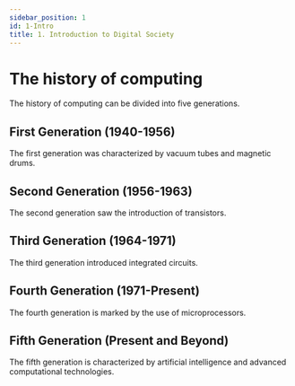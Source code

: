 ```yaml
---
sidebar_position: 1
id: 1-Intro
title: 1. Introduction to Digital Society
---
```


# The history of computing

The history of computing can be divided into five generations.

## First Generation (1940-1956)

The first generation was characterized by vacuum tubes and magnetic drums.

## Second Generation (1956-1963)

The second generation saw the introduction of transistors.

## Third Generation (1964-1971)

The third generation introduced integrated circuits.

## Fourth Generation (1971-Present)

The fourth generation is marked by the use of microprocessors.

## Fifth Generation (Present and Beyond)

The fifth generation is characterized by artificial intelligence and advanced computational technologies.
